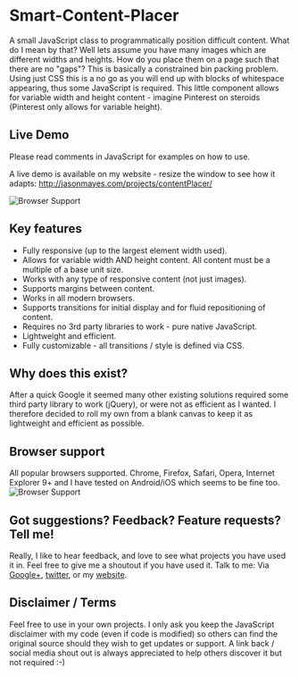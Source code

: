 Smart-Content-Placer
====================

A small JavaScript class to programmatically position difficult content. What do I mean by that? Well lets assume you have many images which are different widths and heights. How do you place them on a page such that there are no "gaps"? This is basically a constrained bin packing problem. Using just CSS this is a no go as you will end up with blocks of whitespace appearing, thus some JavaScript is required. This little component allows for variable width and height content - imagine Pinterest on steroids (Pinterest only allows for variable height).

## Live Demo

Please read comments in JavaScript for examples on how to use.

A live demo is available on my website - resize the window to see how it adapts:
http://jasonmayes.com/projects/contentPlacer/

![Browser Support](https://lh4.googleusercontent.com/-nY3uAwOz_x4/U8TqKTSXCWI/AAAAAAAAaL4/YI6Pm8EHb1Y/w600-h384-no/ContentPlacer_jasonMayes.gif "Browser Support")

## Key features

* Fully responsive (up to the largest element width used).
* Allows for variable width AND height content. All content must be a multiple of a base unit size.
* Works with any type of responsive content (not just images).
* Supports margins between content.
* Works in all modern browsers.
* Supports transitions for initial display and for fluid repositioning of content.
* Requires no 3rd party libraries to work - pure native JavaScript.
* Lightweight and efficient.
* Fully customizable - all transitions / style is defined via CSS.

## Why does this exist?

After a quick Google it seemed many other existing solutions required some third party library to work (jQuery), or were not as efficient as I wanted. I therefore decided to roll my own from a blank canvas to keep it as lightweight and efficient as possible.

## Browser support

All popular browsers supported. Chrome, Firefox, Safari, Opera, Internet Explorer 9+ and I have tested on Android/iOS which seems to be fine too.
![Browser Support](http://jasonmayes.com/projects/twitterApi/browsers.jpg "Browser Support")

## Got suggestions? Feedback? Feature requests? Tell me!

Really, I like to hear feedback, and love to see what projects you have used it in. Feel free to give me a shoutout if you have used it.
Talk to me: Via [Google+](https://plus.google.com/110804953626559077511/posts/iPbbwX7ivqW), [twitter](http://www.twitter.com/jason_mayes), or my [website](http://www.jasonmayes.com/).

## Disclaimer / Terms

Feel free to use in your own projects. I only ask you keep the JavaScript disclaimer with my code (even if code is modified) so others can find the original source should they wish to get updates or support. 
A link back / social media shout out is always appreciated to help others discover it but not required :-)

